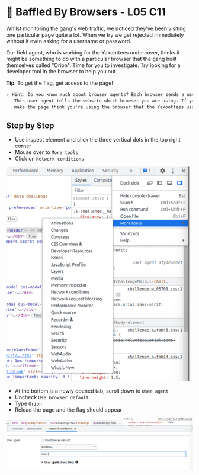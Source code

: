 # 🌌 Baffled By Browsers - L05 C11

Whilst monitoring the gang's web traffic, we noticed they've been visiting one particular page quite a lot. When we try we get rejected immediately without it even asking for a username or password.

Our field agent, who is working for the Yakoottees undercover, thinks it might be something to do with a particular browser that the gang built themselves called "Orion". Time for you to investigate. Try looking for a developer tool in the browser to help you out.

**Tip**: To get the flag, get access to the page!

```txt
💡 Hint: Do you know much about browser agents? Each browser sends a user agent to each web page it visits.
   This user agent tells the website which browser you are using. If you can figure out how to change it, you might be able to
   make the page think you're using the browser that the Yakoottees use.
```

## Step by Step

- Use inspect element and click the three vertical dots in the top right corner
- Mouse over to `More tools`
- Click on `Network conditions`

![picture of the tab navigation](/assets/baffledbybrowsers1.png)

- At the bottom is a newly opened tab, scroll down to `User agent`
- Uncheck `Use browser default`
- Type `Orion`
- Reload the page and the flag should appear

![picture of the user agent box](/assets/baffledbybrowsers2.png)
